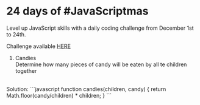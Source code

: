 # 24 days of #JavaScriptmas

Level up JavaScript skills with a daily coding challenge from December 1st to 24th.

Challenge available [HERE](https://scrimba.com/learn/adventcalendar)


1. Candies<br>
Determine how many pieces of candy will be eaten by all te children together
<br>
Solution:
```javascript
function candies(children, candy) {
    return Math.floor(candy/children) * children;
}
```


